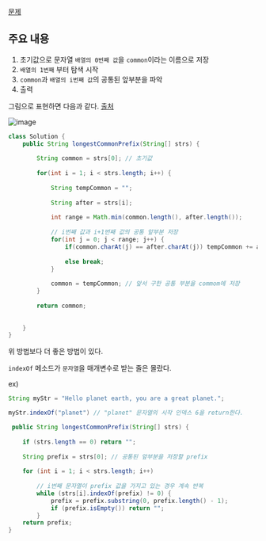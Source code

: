[문제](https://leetcode.com/problems/longest-common-prefix/)

## 주요 내용 

1. 초기값으로 문자열 `배열의 0번째 값`을 `common`이라는 이름으로 저장
2. `배열의 1번째` 부터 탐색 시작 
3. `common`과 `배열의 i번째 값`의 공통된 앞부분을 파악
4. 출력 

그림으로 표현하면 다음과 같다. [출처](https://leetcode.com/problems/longest-common-prefix/solution/)

![image](https://user-images.githubusercontent.com/64796257/192420768-9e1ba033-c30c-456e-b420-5ed128a7420d.png)

``` java
class Solution {
    public String longestCommonPrefix(String[] strs) {
        
        String common = strs[0]; // 초기값
        
        for(int i = 1; i < strs.length; i++) {
            
            String tempCommon = ""; 
                        
            String after = strs[i];            
            
            int range = Math.min(common.length(), after.length()); 
            
            // i번째 값과 i+1번째 값의 공통 앞부분 저장
            for(int j = 0; j < range; j++) {
                if(common.charAt(j) == after.charAt(j)) tempCommon += after.charAt(j); 
                
                else break;
            }
                        
            common = tempCommon; // 앞서 구한 공통 부분을 commom에 저장
        }
        
        return common;
        
        
    }
}
```

위 방법보다 더 좋은 방법이 있다. 

`indexOf` 메소드가 `문자열`을 매개변수로 받는 줄은 몰랐다. 

ex) 
``` java
String myStr = "Hello planet earth, you are a great planet.";

myStr.indexOf("planet") // "planet" 문자열의 시작 인덱스 6을 return한다. 
```

``` java
 public String longestCommonPrefix(String[] strs) {
 
    if (strs.length == 0) return "";
    
    String prefix = strs[0]; // 공통된 앞부분을 저장할 prefix
    
    for (int i = 1; i < strs.length; i++)
    
        // i번째 문자열이 prefix 값을 가지고 있는 경우 계속 반복 
        while (strs[i].indexOf(prefix) != 0) {
            prefix = prefix.substring(0, prefix.length() - 1);
            if (prefix.isEmpty()) return "";
        }        
    return prefix;
}
```


